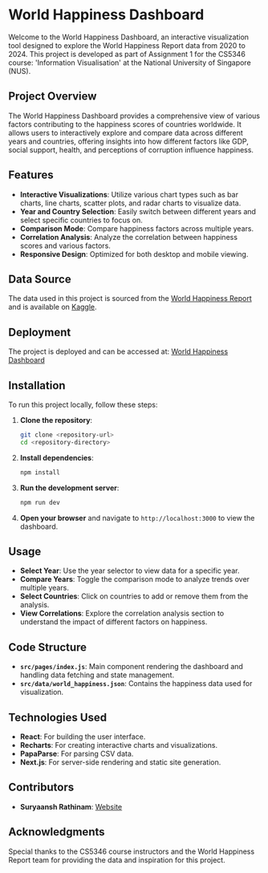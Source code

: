 # World Happiness Dashboard

Welcome to the World Happiness Dashboard, an interactive visualization tool designed to explore the World Happiness Report data from 2020 to 2024. This project is developed as part of Assignment 1 for the CS5346 course: 'Information Visualisation' at the National University of Singapore (NUS).

## Project Overview

The World Happiness Dashboard provides a comprehensive view of various factors contributing to the happiness scores of countries worldwide. It allows users to interactively explore and compare data across different years and countries, offering insights into how different factors like GDP, social support, health, and perceptions of corruption influence happiness.

## Features

- **Interactive Visualizations**: Utilize various chart types such as bar charts, line charts, scatter plots, and radar charts to visualize data.
- **Year and Country Selection**: Easily switch between different years and select specific countries to focus on.
- **Comparison Mode**: Compare happiness factors across multiple years.
- **Correlation Analysis**: Analyze the correlation between happiness scores and various factors.
- **Responsive Design**: Optimized for both desktop and mobile viewing.

## Data Source

The data used in this project is sourced from the [World Happiness Report](https://worldhappiness.report/) and is available on [Kaggle](https://www.kaggle.com/datasets/samithsachidanandan/world-happiness-report-2020-2024).

## Deployment

The project is deployed and can be accessed at: [World Happiness Dashboard](https://cs-5346-assignment-1.suryaanshrathinam.com/)

## Installation

To run this project locally, follow these steps:

1. **Clone the repository**:
   ```bash
   git clone <repository-url>
   cd <repository-directory>
   ```

2. **Install dependencies**:
   ```bash
   npm install
   ```

3. **Run the development server**:
   ```bash
   npm run dev
   ```

4. **Open your browser** and navigate to `http://localhost:3000` to view the dashboard.

## Usage

- **Select Year**: Use the year selector to view data for a specific year.
- **Compare Years**: Toggle the comparison mode to analyze trends over multiple years.
- **Select Countries**: Click on countries to add or remove them from the analysis.
- **View Correlations**: Explore the correlation analysis section to understand the impact of different factors on happiness.

## Code Structure

- **`src/pages/index.js`**: Main component rendering the dashboard and handling data fetching and state management.
- **`src/data/world_happiness.json`**: Contains the happiness data used for visualization.

## Technologies Used

- **React**: For building the user interface.
- **Recharts**: For creating interactive charts and visualizations.
- **PapaParse**: For parsing CSV data.
- **Next.js**: For server-side rendering and static site generation.

## Contributors

- **Suryaansh Rathinam**: [Website](https://www.suryaanshrathinam.com/)


## Acknowledgments

Special thanks to the CS5346 course instructors and the World Happiness Report team for providing the data and inspiration for this project.
